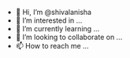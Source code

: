 - 👋 Hi, I’m @shivalanisha
- 👀 I’m interested in ...
- 🌱 I’m currently learning ...
- 💞️ I’m looking to collaborate on ...
- 📫 How to reach me ...

<!---
shivalanisha/shivalanisha is a ✨ special ✨ repository because its `README.md` (this file) appears on your GitHub profile.
You can click the Preview link to take a look at your changes.
--->
